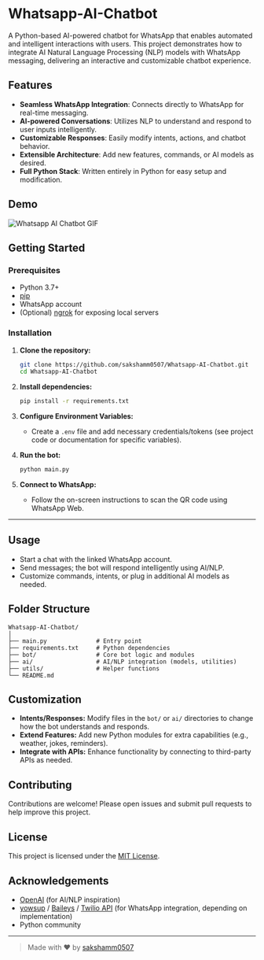 # Whatsapp-AI-Chatbot

A Python-based AI-powered chatbot for WhatsApp that enables automated and intelligent interactions with users. This project demonstrates how to integrate AI Natural Language Processing (NLP) models with WhatsApp messaging, delivering an interactive and customizable chatbot experience.

## Features

- **Seamless WhatsApp Integration**: Connects directly to WhatsApp for real-time messaging.
- **AI-powered Conversations**: Utilizes NLP to understand and respond to user inputs intelligently.
- **Customizable Responses**: Easily modify intents, actions, and chatbot behavior.
- **Extensible Architecture**: Add new features, commands, or AI models as desired.
- **Full Python Stack**: Written entirely in Python for easy setup and modification.

## Demo

![Whatsapp AI Chatbot GIF](demo/demo.gif) <!-- Add your demo GIF or screenshot here if available -->

## Getting Started

### Prerequisites

- Python 3.7+
- [pip](https://pip.pypa.io/en/stable/)
- WhatsApp account
- (Optional) [ngrok](https://ngrok.com/) for exposing local servers

### Installation

1. **Clone the repository:**
    ```bash
    git clone https://github.com/sakshamm0507/Whatsapp-AI-Chatbot.git
    cd Whatsapp-AI-Chatbot
    ```

2. **Install dependencies:**
    ```bash
    pip install -r requirements.txt
    ```

3. **Configure Environment Variables:**
    - Create a `.env` file and add necessary credentials/tokens (see project code or documentation for specific variables).

4. **Run the bot:**
    ```bash
    python main.py
    ```

5. **Connect to WhatsApp:**
    - Follow the on-screen instructions to scan the QR code using WhatsApp Web.

---

## Usage

- Start a chat with the linked WhatsApp account.
- Send messages; the bot will respond intelligently using AI/NLP.
- Customize commands, intents, or plug in additional AI models as needed.

## Folder Structure

```
Whatsapp-AI-Chatbot/
│
├── main.py              # Entry point
├── requirements.txt     # Python dependencies
├── bot/                 # Core bot logic and modules
├── ai/                  # AI/NLP integration (models, utilities)
├── utils/               # Helper functions
└── README.md
```

## Customization

- **Intents/Responses:** Modify files in the `bot/` or `ai/` directories to change how the bot understands and responds.
- **Extend Features:** Add new Python modules for extra capabilities (e.g., weather, jokes, reminders).
- **Integrate with APIs:** Enhance functionality by connecting to third-party APIs as needed.

## Contributing

Contributions are welcome! Please open issues and submit pull requests to help improve this project.

## License

This project is licensed under the [MIT License](LICENSE).

## Acknowledgements

- [OpenAI](https://openai.com/) (for AI/NLP inspiration)
- [yowsup](https://github.com/tgalal/yowsup) / [Baileys](https://github.com/adiwajshing/Baileys) / [Twilio API](https://www.twilio.com/whatsapp) (for WhatsApp integration, depending on implementation)
- Python community

---

> Made with ❤️ by [sakshamm0507](https://github.com/sakshamm0507)
